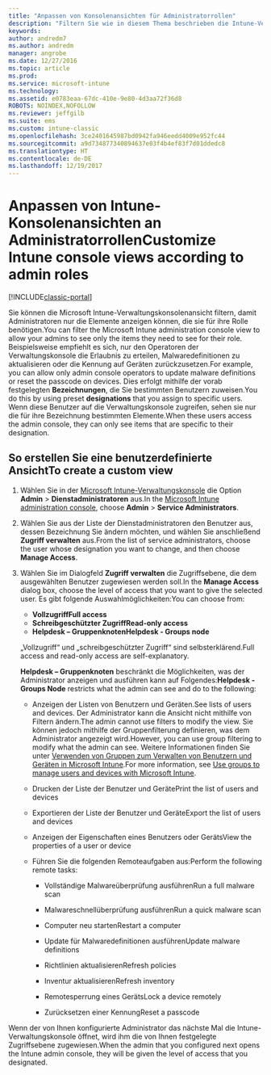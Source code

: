 ```yaml
---
title: "Anpassen von Konsolenansichten für Administratorrollen"
description: "Filtern Sie wie in diesem Thema beschrieben die Intune-Verwaltungskonsolenansicht, damit Administratoren nur die Elemente anzeigen können, die sie für ihre Rolle benötigen."
keywords: 
author: andredm7
ms.author: andredm
manager: angrobe
ms.date: 12/27/2016
ms.topic: article
ms.prod: 
ms.service: microsoft-intune
ms.technology: 
ms.assetid: e0783eaa-67dc-410e-9e80-4d3aa72f36d8
ROBOTS: NOINDEX,NOFOLLOW
ms.reviewer: jeffgilb
ms.suite: ems
ms.custom: intune-classic
ms.openlocfilehash: 3ce2401645987bd0942fa946eedd4009e952fc44
ms.sourcegitcommit: a9d734877340894637e03f4b4ef83f7d01ddedc8
ms.translationtype: HT
ms.contentlocale: de-DE
ms.lasthandoff: 12/19/2017
---
```

# <a name="customize-intune-console-views-according-to-admin-roles"></a><span data-ttu-id="1fe5a-103">Anpassen von Intune-Konsolenansichten an Administratorrollen</span><span class="sxs-lookup"><span data-stu-id="1fe5a-103">Customize Intune console views according to admin roles</span></span>

[!INCLUDE[classic-portal](../includes/classic-portal.md)]

<span data-ttu-id="1fe5a-104">Sie können die Microsoft Intune-Verwaltungskonsolenansicht filtern, damit Administratoren nur die Elemente anzeigen können, die sie für ihre Rolle benötigen.</span><span class="sxs-lookup"><span data-stu-id="1fe5a-104">You can filter the Microsoft Intune administration console view to allow your admins to see only the items they need to see for their role.</span></span> <span data-ttu-id="1fe5a-105">Beispielsweise empfiehlt es sich, nur den Operatoren der Verwaltungskonsole die Erlaubnis zu erteilen, Malwaredefinitionen zu aktualisieren oder die Kennung auf Geräten zurückzusetzen.</span><span class="sxs-lookup"><span data-stu-id="1fe5a-105">For example, you can allow only admin console operators to update malware definitions or reset the passcode on devices.</span></span> <span data-ttu-id="1fe5a-106">Dies erfolgt mithilfe der vorab festgelegten **Bezeichnungen**, die Sie bestimmten Benutzern zuweisen.</span><span class="sxs-lookup"><span data-stu-id="1fe5a-106">You do this by using preset **designations** that you assign to specific users.</span></span> <span data-ttu-id="1fe5a-107">Wenn diese Benutzer auf die Verwaltungskonsole zugreifen, sehen sie nur die für ihre Bezeichnung bestimmten Elemente.</span><span class="sxs-lookup"><span data-stu-id="1fe5a-107">When these users access the admin console, they can only see items that are specific to their designation.</span></span>

## <a name="to-create-a-custom-view"></a><span data-ttu-id="1fe5a-108">So erstellen Sie eine benutzerdefinierte Ansicht</span><span class="sxs-lookup"><span data-stu-id="1fe5a-108">To create a custom view</span></span>

1.  <span data-ttu-id="1fe5a-109">Wählen Sie in der [Microsoft Intune-Verwaltungskonsole](https://manage.microsoft.com) die Option **Admin** &gt; **Dienstadministratoren** aus.</span><span class="sxs-lookup"><span data-stu-id="1fe5a-109">In the [Microsoft Intune administration console](https://manage.microsoft.com), choose **Admin** &gt; **Service Administrators**.</span></span>

2.  <span data-ttu-id="1fe5a-110">Wählen Sie aus der Liste der Dienstadministratoren den Benutzer aus, dessen Bezeichnung Sie ändern möchten, und wählen Sie anschließend **Zugriff verwalten** aus.</span><span class="sxs-lookup"><span data-stu-id="1fe5a-110">From the list of service administrators, choose the user whose designation you want to change, and then choose **Manage Access**.</span></span>

3.  <span data-ttu-id="1fe5a-111">Wählen Sie im Dialogfeld **Zugriff verwalten** die Zugriffsebene, die dem ausgewählten Benutzer zugewiesen werden soll.</span><span class="sxs-lookup"><span data-stu-id="1fe5a-111">In the **Manage Access** dialog box, choose the level of access that you want to give the selected user.</span></span> <span data-ttu-id="1fe5a-112">Es gibt folgende Auswahlmöglichkeiten:</span><span class="sxs-lookup"><span data-stu-id="1fe5a-112">You can choose from:</span></span>

    -   <span data-ttu-id="1fe5a-113">**Vollzugriff**</span><span class="sxs-lookup"><span data-stu-id="1fe5a-113">**Full access**</span></span>
    -   <span data-ttu-id="1fe5a-114">**Schreibgeschützter Zugriff**</span><span class="sxs-lookup"><span data-stu-id="1fe5a-114">**Read-only access**</span></span>
    -   <span data-ttu-id="1fe5a-115">**Helpdesk – Gruppenknoten**</span><span class="sxs-lookup"><span data-stu-id="1fe5a-115">**Helpdesk - Groups node**</span></span>

    <span data-ttu-id="1fe5a-116">„Vollzugriff“ und „schreibgeschützter Zugriff“ sind selbsterklärend.</span><span class="sxs-lookup"><span data-stu-id="1fe5a-116">Full access and read-only access are self-explanatory.</span></span> <!--- **Helpdesk - Groups Node** allows users to choose from one of the following designations that provide custom levels of access to the Intune admin console:--->

    <span data-ttu-id="1fe5a-117">**Helpdesk – Gruppenknoten** beschränkt die Möglichkeiten, was der Administrator anzeigen und ausführen kann auf Folgendes:</span><span class="sxs-lookup"><span data-stu-id="1fe5a-117">**Helpdesk - Groups Node** restricts what the admin can see and do to the following:</span></span>

    -   <span data-ttu-id="1fe5a-118">Anzeigen der Listen von Benutzern und Geräten.</span><span class="sxs-lookup"><span data-stu-id="1fe5a-118">See lists of users and devices.</span></span> <span data-ttu-id="1fe5a-119">Der Administrator kann die Ansicht nicht mithilfe von Filtern ändern.</span><span class="sxs-lookup"><span data-stu-id="1fe5a-119">The admin cannot use filters to modify the view.</span></span> <span data-ttu-id="1fe5a-120">Sie können jedoch mithilfe der Gruppenfilterung definieren, was dem Administrator angezeigt wird.</span><span class="sxs-lookup"><span data-stu-id="1fe5a-120">However, you can use group filtering to modify what the admin can see.</span></span> <span data-ttu-id="1fe5a-121">Weitere Informationen finden Sie unter [Verwenden von Gruppen zum Verwalten von Benutzern und Geräten in Microsoft Intune](use-groups-to-manage-users-and-devices-with-microsoft-intune.md).</span><span class="sxs-lookup"><span data-stu-id="1fe5a-121">For more information, see [Use groups to manage users and devices with Microsoft Intune](use-groups-to-manage-users-and-devices-with-microsoft-intune.md).</span></span>

    -   <span data-ttu-id="1fe5a-122">Drucken der Liste der Benutzer und Geräte</span><span class="sxs-lookup"><span data-stu-id="1fe5a-122">Print the list of users and devices</span></span>

    -   <span data-ttu-id="1fe5a-123">Exportieren der Liste der Benutzer und Geräte</span><span class="sxs-lookup"><span data-stu-id="1fe5a-123">Export the list of users and devices</span></span>

    -   <span data-ttu-id="1fe5a-124">Anzeigen der Eigenschaften eines Benutzers oder Geräts</span><span class="sxs-lookup"><span data-stu-id="1fe5a-124">View the properties of a user or device</span></span>

    -   <span data-ttu-id="1fe5a-125">Führen Sie die folgenden Remoteaufgaben aus:</span><span class="sxs-lookup"><span data-stu-id="1fe5a-125">Perform the following remote tasks:</span></span>

        -   <span data-ttu-id="1fe5a-126">Vollständige Malwareüberprüfung ausführen</span><span class="sxs-lookup"><span data-stu-id="1fe5a-126">Run a full malware scan</span></span>

        -   <span data-ttu-id="1fe5a-127">Malwareschnellüberprüfung ausführen</span><span class="sxs-lookup"><span data-stu-id="1fe5a-127">Run a quick malware scan</span></span>

        -   <span data-ttu-id="1fe5a-128">Computer neu starten</span><span class="sxs-lookup"><span data-stu-id="1fe5a-128">Restart a computer</span></span>

        -   <span data-ttu-id="1fe5a-129">Update für Malwaredefinitionen ausführen</span><span class="sxs-lookup"><span data-stu-id="1fe5a-129">Update malware definitions</span></span>

        -   <span data-ttu-id="1fe5a-130">Richtlinien aktualisieren</span><span class="sxs-lookup"><span data-stu-id="1fe5a-130">Refresh policies</span></span>

        -   <span data-ttu-id="1fe5a-131">Inventur aktualisieren</span><span class="sxs-lookup"><span data-stu-id="1fe5a-131">Refresh inventory</span></span>

        -   <span data-ttu-id="1fe5a-132">Remotesperrung eines Geräts</span><span class="sxs-lookup"><span data-stu-id="1fe5a-132">Lock a device remotely</span></span>

        -   <span data-ttu-id="1fe5a-133">Zurücksetzen einer Kennung</span><span class="sxs-lookup"><span data-stu-id="1fe5a-133">Reset a passcode</span></span>

<span data-ttu-id="1fe5a-134">Wenn der von Ihnen konfigurierte Administrator das nächste Mal die Intune-Verwaltungskonsole öffnet, wird ihm die von Ihnen festgelegte Zugriffsebene zugewiesen.</span><span class="sxs-lookup"><span data-stu-id="1fe5a-134">When the admin that you configured next opens the Intune admin console, they will be given the level of access that you designated.</span></span>
